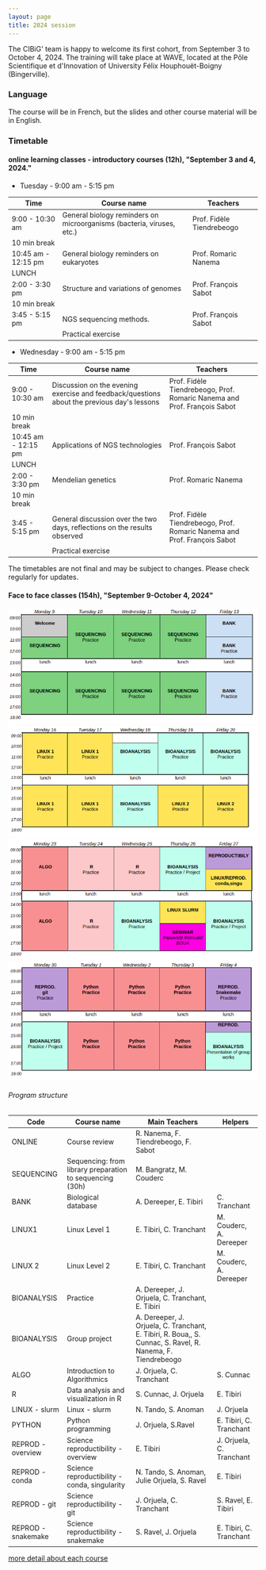 ```yaml
---
layout: page
title: 2024 session
---
```


The CIBiG' team is happy to welcome its first cohort, from September 3 to October 4, 2024.
The training will take place at WAVE, located at the Pôle Scientifique et d'Innovation of University Félix Houphouët-Boigny (Bingerville).

### Language

The course will be in French, but the slides and other course material will be in English.

### Timetable

#### online learning classes - introductory courses (12h), "September 3 and 4, 2024."

* Tuesday  - 9:00 am - 5:15 pm  

| Time | Course name | Teachers | 
|------|----------------------------------------------------|----------------|
| 9:00 - 10:30 am |  General biology reminders on microorganisms (bacteria, viruses, etc.) |  Prof. Fidèle Tiendrebeogo |
|  10 min break | 
| 10:45 am - 12:15 pm |  General biology reminders on eukaryotes | Prof. Romaric Nanema | 
| LUNCH |
| 2:00 - 3:30 pm| Structure and variations of genomes | Prof. François Sabot |
| 10 min break |
| 3:45 - 5:15 pm | NGS sequencing methods. | Prof. François Sabot |
| | Practical exercise | |

* Wednesday - 9:00 am - 5:15 pm  

| Time | Course name | Teachers | 
|------|----------------------------------------------------|----------------|
| 9:00 - 10:30 am |  Discussion on the evening exercise and feedback/questions about the previous day's lessons |  Prof. Fidèle Tiendrebeogo, Prof. Romaric Nanema and Prof. François Sabot |
|  10 min break | 
| 10:45 am - 12:15 pm |  Applications of NGS technologies | Prof. François Sabot  | 
| LUNCH |
| 2:00 - 3:30 pm| Mendelian genetics | Prof. Romaric Nanema |
| 10 min break |
| 3:45 - 5:15 pm | General discussion over the two days, reflections on the results observed | Prof. Fidèle Tiendrebeogo, Prof. Romaric Nanema and Prof. François Sabot |
| | Practical exercise | |


The timetables are not final and may be subject to changes. Please check regularly for updates.


#### Face to face classes (154h), "September 9-October 4, 2024"

![Week 1](public/timetable-week1.png)
![Week 2](public/timetable-week2.png)
![Week 3](public/timetable-week3.png)
![Week 4](public/timetable-week4.png)

###### Program structure

| Code | Course name | Main Teachers | Helpers |
|----------------------------------------------------|----------------------------------------------------|----------------|----|
| ONLINE | Course review                                     | R. Nanema, F. Tiendrebeogo, F. Sabot |
| SEQUENCING  | Sequencing: from library preparation to sequencing (30h) | M. Bangratz, M. Couderc |  |
| BANK  | Biological database                               | A. Dereeper, E. Tibiri | C. Tranchant |
| LINUX1      | Linux Level 1  |   E. Tibiri, C. Tranchant | M. Couderc, A. Dereeper |
| LINUX 2    |  Linux Level 2                                          | E. Tibiri, C. Tranchant | M. Couderc, A. Dereeper |
| BIOANALYSIS  | Practice                             | A. Dereeper, J. Orjuela, C. Tranchant, E. Tibiri | |
| BIOANALYSIS  | Group project                             |  A. Dereeper, J. Orjuela, C. Tranchant, E. Tibiri, R. Boua,, S. Cunnac, S. Ravel, R. Nanema, F. Tiendrebeogo | 
| ALGO         | Introduction to Algorithmics                       | J. Orjuela, C. Tranchant | S. Cunnac |
| R              | Data analysis and visualization in R              | S. Cunnac, J. Orjuela | E. Tibiri |
| LINUX - slurm | Linux - slurm                                 | N. Tando, S. Anoman | J. Orjuela|
| PYTHON   | Python programming                                | J. Orjuela, S.Ravel | E. Tibiri, C. Tranchant |   
| REPROD -overview | Science reproductibility - overview                       |  E. Tibiri | J. Orjuela, C. Tranchant   |
| REPROD - conda  | Science reproductibility  - conda, singularity                       |   N. Tando, S. Anoman, Julie Orjuela, S. Ravel | E. Tibiri |
| REPROD - git  | Science reproductibility  - git                       |  J. Orjuela, C. Tranchant| S. Ravel, E. Tibiri |
| REPROD - snakemake  | Science reproductibility  - snakemake                        | S. Ravel, J. Orjuela | E. Tibiri, C. Tranchant |

[more detail about each course](https://cibig-wave.github.io/01-description.html)
